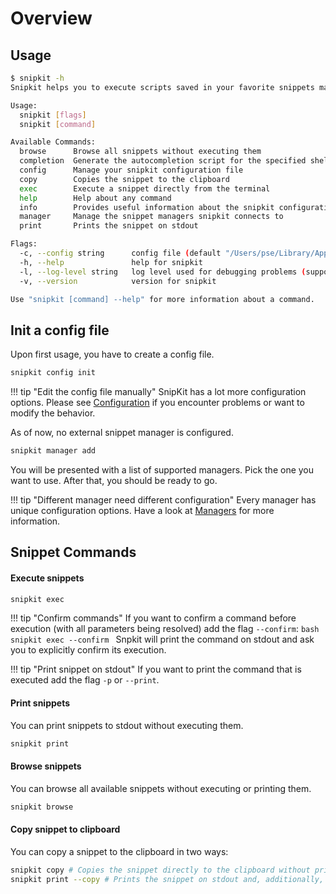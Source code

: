 # Overview

## Usage

```bash
$ snipkit -h
Snipkit helps you to execute scripts saved in your favorite snippets manager without even leaving the terminal.

Usage:
  snipkit [flags]
  snipkit [command]

Available Commands:
  browse      Browse all snippets without executing them
  completion  Generate the autocompletion script for the specified shell
  config      Manage your snipkit configuration file
  copy        Copies the snippet to the clipboard
  exec        Execute a snippet directly from the terminal
  help        Help about any command
  info        Provides useful information about the snipkit configuration
  manager     Manage the snippet managers snipkit connects to
  print       Prints the snippet on stdout

Flags:
  -c, --config string      config file (default "/Users/pse/Library/Application Support/snipkit/config.yaml")
  -h, --help               help for snipkit
  -l, --log-level string   log level used for debugging problems (supported values: trace,debug,info,warn,error,fatal,panic) (default "panic")
  -v, --version            version for snipkit

Use "snipkit [command] --help" for more information about a command.
```

## Init a config file

Upon first usage, you have to create a config file.

```sh title="Create a new config file"
snipkit config init
```

!!! tip "Edit the config file manually"
    SnipKit has a lot more configuration options. Please see [Configuration][configuration] if you encounter problems or want
    to modify the behavior.

As of now, no external snippet manager is configured.

```sh title="Add an external snippet manager"
snipkit manager add
```

You will be presented with a list of supported managers. Pick the one you want to use. After that, you should be ready to go.

!!! tip "Different manager need different configuration"
    Every manager has unique configuration options. Have a look at [Managers][managers] for more information.

[configuration]: ../configuration/overview.md
[managers]: ../managers/overview.md

## Snippet Commands

#### Execute snippets

```sh title="Execute a snippet"
snipkit exec
```

!!! tip "Confirm commands"
    If you want to confirm a command before execution (with all parameters being resolved) add the 
    flag `--confirm`:
    ```bash 
    snipkit exec --confirm
    ```
    Snpkit will print the command on stdout and ask you to explicitly confirm its execution.

!!! tip "Print snippet on stdout"
    If you want to print the command that is executed add the flag `-p` or `--print`.

#### Print snippets

You can print snippets to stdout without executing them.

```sh title="Print a snippet"
snipkit print
```

#### Browse snippets

You can browse all available snippets without executing or printing them.

```sh title="Browse all snippets"
snipkit browse
```

#### Copy snippet to clipboard

You can copy a snippet to the clipboard in two ways:

```sh title="Copy to clipboard"
snipkit copy # Copies the snippet directly to the clipboard without printing
snipkit print --copy # Prints the snippet on stdout and, additionally, copies it to the clipboard
```
